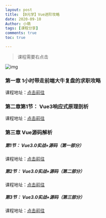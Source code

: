 ```yaml
---
layout: post
title: 【0元学】Vue进阶攻略
date: 2020-09-10
Author: 小萌 
tags: [课程分享]
comments: true
toc: true

---
```






> 课程需要右点击

![img](https://i.loli.net/2020/09/10/wYPdog61HlXyO4x.png)

### 第一章 1小时带走前端大牛复盘的求职攻略

课程地址：[点击前往](https://cd15-ccd1-2.play.bokecc.com/flvs/0118CC77B985808D/2020-09-01/F7E38F8358AB5B989C33DC5901307461-20.m3u8?t=1599739017&key=357DC563D05131C08BB964ABFE2561B7&tpl=10&tpt=112)

### 第二章第1节： Vue3响应式原理剖析

课程地址：[点击前往](https://cd15-ccd1-2.play.bokecc.com/flvs/0118CC77B985808D/2020-09-01/200A7514BA4A1B719C33DC5901307461-20.m3u8?t=1599739121&key=124462B9EEFB709964B1E099D8510D71&tpl=10&tpt=112)

### 第三章 Vue源码解析

##### 第1节： Vue3.0实战+源码（第一部分）

课程地址：[点击前往](https://cd15-ccd1-2.play.bokecc.com/flvs/0118CC77B985808D/2020-09-02/3049D8C3DADFF2F79C33DC5901307461-20.m3u8?t=1599739185&key=BE0958F1BF206D4270E657B55E852435&tpl=10&tpt=112)

##### 第2节： Vue3.0实战+源码（第二部分）

课程地址：[点击前往](https://cd15-ccd1-2.play.bokecc.com/flvs/0118CC77B985808D/2020-09-02/CA285C897A384AAA9C33DC5901307461-20.m3u8?t=1599739230&key=2D74E9FBE85F76EA36673158576DB54E&tpl=10&tpt=112)

##### 第3节： Vue3.0实战+源码（第三部分）

课程地址：[点击前往](https://cd15-ccd1-2.play.bokecc.com/flvs/0118CC77B985808D/2020-09-02/63AD2030D7066E1E9C33DC5901307461-20.m3u8?t=1599739271&key=B6D49BF55480A535A3D9DCEEB1D5506A&tpl=10&tpt=112)

